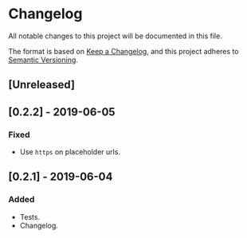 # Changelog

All notable changes to this project will be documented in this file.

The format is based on [Keep a Changelog](https://keepachangelog.com/en/1.0.0/),
and this project adheres to [Semantic Versioning](https://semver.org/spec/v2.0.0.html).

## [Unreleased]

## [0.2.2] - 2019-06-05
### Fixed
- Use `https` on placeholder urls.

## [0.2.1] - 2019-06-04

### Added

- Tests.
- Changelog.
